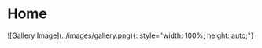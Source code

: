 # Home
<div id="homepage">
  ![Gallery Image](../images/gallery.png){: style="width: 100%; height: auto;"}
  <h1 id="typewriter-text"></h1>
</div>
